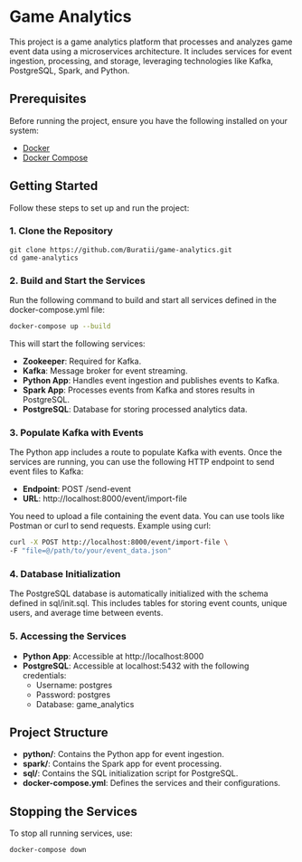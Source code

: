 # Game Analytics

This project is a game analytics platform that processes and analyzes game event data using a microservices architecture. It includes services for event ingestion, processing, and storage, leveraging technologies like Kafka, PostgreSQL, Spark, and Python.

## Prerequisites

Before running the project, ensure you have the following installed on your system:
- [Docker](https://www.docker.com/)
- [Docker Compose](https://docs.docker.com/compose/)

## Getting Started

Follow these steps to set up and run the project:

### 1. Clone the Repository
```
git clone https://github.com/Buratii/game-analytics.git
cd game-analytics
```

### 2. Build and Start the Services
Run the following command to build and start all services defined in the docker-compose.yml file:

```bash
docker-compose up --build
```

This will start the following services:

- **Zookeeper**: Required for Kafka.
- **Kafka**: Message broker for event streaming.
- **Python App**: Handles event ingestion and publishes events to Kafka.
- **Spark App**: Processes events from Kafka and stores results in PostgreSQL.
- **PostgreSQL**: Database for storing processed analytics data.

### 3. Populate Kafka with Events
The Python app includes a route to populate Kafka with events. Once the services are running, you can use the following HTTP endpoint to send event files to Kafka:

- **Endpoint**: POST /send-event
- **URL**: http://localhost:8000/event/import-file

You need to upload a file containing the event data. You can use tools like Postman or curl to send requests. Example using curl:

```bash
curl -X POST http://localhost:8000/event/import-file \
-F "file=@/path/to/your/event_data.json"
```

### 4. Database Initialization
The PostgreSQL database is automatically initialized with the schema defined in sql/init.sql. This includes tables for storing event counts, unique users, and average time between events.

### 5. Accessing the Services
- **Python App**: Accessible at http://localhost:8000
- **PostgreSQL**: Accessible at localhost:5432 with the following credentials:
  - Username: postgres
  - Password: postgres
  - Database: game_analytics

## Project Structure
- **python/**: Contains the Python app for event ingestion.
- **spark/**: Contains the Spark app for event processing.
- **sql/**: Contains the SQL initialization script for PostgreSQL.
- **docker-compose.yml**: Defines the services and their configurations.

## Stopping the Services
To stop all running services, use:

```bash
docker-compose down
```